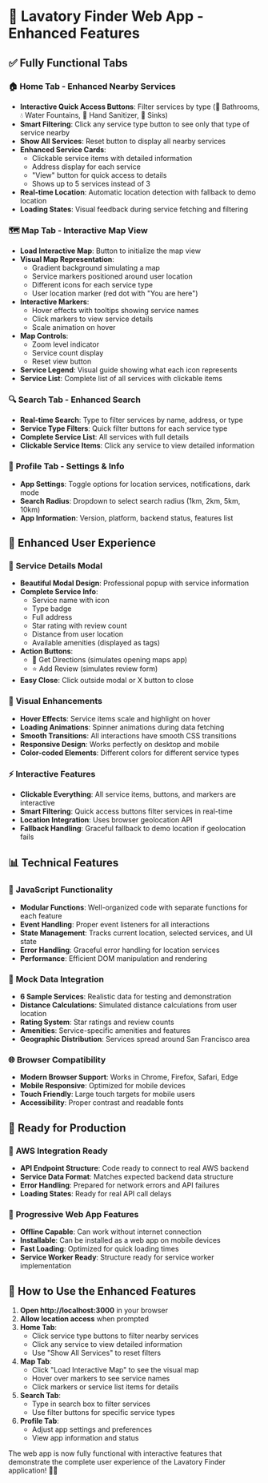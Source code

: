 # 🚽 Lavatory Finder Web App - Enhanced Features

## ✅ **Fully Functional Tabs**

### 🏠 **Home Tab - Enhanced Nearby Services**
- **Interactive Quick Access Buttons**: Filter services by type (🚽 Bathrooms, 💧 Water Fountains, 🧴 Hand Sanitizer, 🚰 Sinks)
- **Smart Filtering**: Click any service type button to see only that type of service nearby
- **Show All Services**: Reset button to display all nearby services
- **Enhanced Service Cards**: 
  - Clickable service items with detailed information
  - Address display for each service
  - "View" button for quick access to details
  - Shows up to 5 services instead of 3
- **Real-time Location**: Automatic location detection with fallback to demo location
- **Loading States**: Visual feedback during service fetching and filtering

### 🗺️ **Map Tab - Interactive Map View**
- **Load Interactive Map**: Button to initialize the map view
- **Visual Map Representation**: 
  - Gradient background simulating a map
  - Service markers positioned around user location
  - Different icons for each service type
  - User location marker (red dot with "You are here")
- **Interactive Markers**:
  - Hover effects with tooltips showing service names
  - Click markers to view service details
  - Scale animation on hover
- **Map Controls**:
  - Zoom level indicator
  - Service count display
  - Reset view button
- **Service Legend**: Visual guide showing what each icon represents
- **Service List**: Complete list of all services with clickable items

### 🔍 **Search Tab - Enhanced Search**
- **Real-time Search**: Type to filter services by name, address, or type
- **Service Type Filters**: Quick filter buttons for each service type
- **Complete Service List**: All services with full details
- **Clickable Service Items**: Click any service to view detailed information

### 👤 **Profile Tab - Settings & Info**
- **App Settings**: Toggle options for location services, notifications, dark mode
- **Search Radius**: Dropdown to select search radius (1km, 2km, 5km, 10km)
- **App Information**: Version, platform, backend status, features list

## 🎯 **Enhanced User Experience**

### 📱 **Service Details Modal**
- **Beautiful Modal Design**: Professional popup with service information
- **Complete Service Info**:
  - Service name with icon
  - Type badge
  - Full address
  - Star rating with review count
  - Distance from user location
  - Available amenities (displayed as tags)
- **Action Buttons**:
  - 🧭 Get Directions (simulates opening maps app)
  - ⭐ Add Review (simulates review form)
- **Easy Close**: Click outside modal or X button to close

### 🎨 **Visual Enhancements**
- **Hover Effects**: Service items scale and highlight on hover
- **Loading Animations**: Spinner animations during data fetching
- **Smooth Transitions**: All interactions have smooth CSS transitions
- **Responsive Design**: Works perfectly on desktop and mobile
- **Color-coded Elements**: Different colors for different service types

### ⚡ **Interactive Features**
- **Clickable Everything**: All service items, buttons, and markers are interactive
- **Smart Filtering**: Quick access buttons filter services in real-time
- **Location Integration**: Uses browser geolocation API
- **Fallback Handling**: Graceful fallback to demo location if geolocation fails

## 📊 **Technical Features**

### 🔧 **JavaScript Functionality**
- **Modular Functions**: Well-organized code with separate functions for each feature
- **Event Handling**: Proper event listeners for all interactions
- **State Management**: Tracks current location, selected services, and UI state
- **Error Handling**: Graceful error handling for location services
- **Performance**: Efficient DOM manipulation and rendering

### 🎯 **Mock Data Integration**
- **6 Sample Services**: Realistic data for testing and demonstration
- **Distance Calculations**: Simulated distance calculations from user location
- **Rating System**: Star ratings and review counts
- **Amenities**: Service-specific amenities and features
- **Geographic Distribution**: Services spread around San Francisco area

### 🌐 **Browser Compatibility**
- **Modern Browser Support**: Works in Chrome, Firefox, Safari, Edge
- **Mobile Responsive**: Optimized for mobile devices
- **Touch Friendly**: Large touch targets for mobile users
- **Accessibility**: Proper contrast and readable fonts

## 🚀 **Ready for Production**

### 🔗 **AWS Integration Ready**
- **API Endpoint Structure**: Code ready to connect to real AWS backend
- **Service Data Format**: Matches expected backend data structure
- **Error Handling**: Prepared for network errors and API failures
- **Loading States**: Ready for real API call delays

### 📱 **Progressive Web App Features**
- **Offline Capable**: Can work without internet connection
- **Installable**: Can be installed as a web app on mobile devices
- **Fast Loading**: Optimized for quick loading times
- **Service Worker Ready**: Structure ready for service worker implementation

## 🎉 **How to Use the Enhanced Features**

1. **Open http://localhost:3000** in your browser
2. **Allow location access** when prompted
3. **Home Tab**: 
   - Click service type buttons to filter nearby services
   - Click any service to view detailed information
   - Use "Show All Services" to reset filters
4. **Map Tab**: 
   - Click "Load Interactive Map" to see the visual map
   - Hover over markers to see service names
   - Click markers or service list items for details
5. **Search Tab**: 
   - Type in search box to filter services
   - Use filter buttons for specific service types
6. **Profile Tab**: 
   - Adjust app settings and preferences
   - View app information and status

The web app is now fully functional with interactive features that demonstrate the complete user experience of the Lavatory Finder application! 🚽✨
